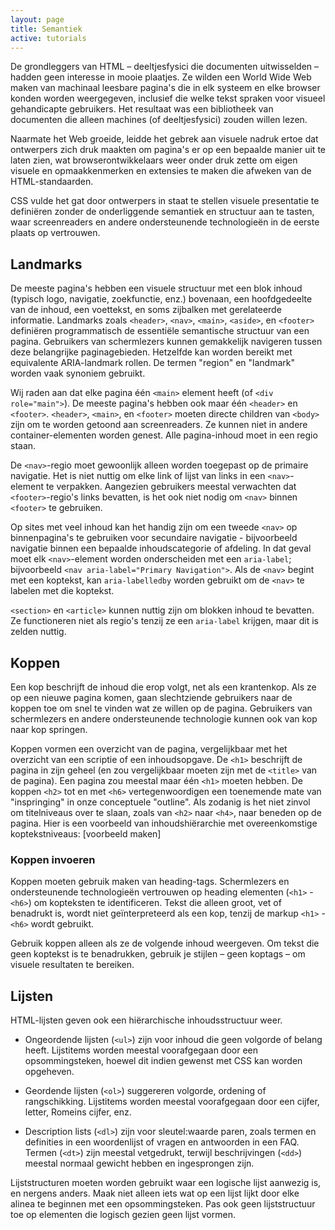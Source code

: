 ```yaml
---
layout: page
title: Semantiek
active: tutorials
---
```


De grondleggers van HTML – deeltjesfysici die documenten uitwisselden – hadden geen interesse in mooie plaatjes. Ze wilden een World Wide Web maken van machinaal leesbare pagina's die in elk systeem en elke browser konden worden weergegeven, inclusief die welke tekst spraken voor visueel gehandicapte gebruikers. Het resultaat was een bibliotheek van documenten die alleen machines (of deeltjesfysici) zouden willen lezen.

Naarmate het Web groeide, leidde het gebrek aan visuele nadruk ertoe dat ontwerpers zich druk maakten om pagina's er op een bepaalde manier uit te laten zien, wat browserontwikkelaars weer onder druk zette om eigen visuele en opmaakkenmerken en extensies te maken die afweken van de HTML-standaarden.

CSS vulde het gat door ontwerpers in staat te stellen visuele presentatie te definiëren zonder de onderliggende semantiek en structuur aan te tasten, waar screenreaders en andere ondersteunende technologieën in de eerste plaats op vertrouwen.

## Landmarks

De meeste pagina's hebben een visuele structuur met een blok inhoud (typisch logo, navigatie, zoekfunctie, enz.) bovenaan, een hoofdgedeelte van de inhoud, een voettekst, en soms zijbalken met gerelateerde informatie. Landmarks zoals `<header>`, `<nav>`, `<main>`, `<aside>`, en `<footer>` definiëren programmatisch de essentiële semantische structuur van een pagina. Gebruikers van schermlezers kunnen gemakkelijk navigeren tussen deze belangrijke paginagebieden. Hetzelfde kan worden bereikt met equivalente ARIA-landmark rollen. De termen "region" en "landmark" worden vaak synoniem gebruikt.

Wij raden aan dat elke pagina één `<main>` element heeft (of `<div role="main">`). De meeste pagina's hebben ook maar één `<header>` en `<footer>`. `<header>`, `<main>`, en `<footer>` moeten directe children van `<body>` zijn om te worden getoond aan screenreaders. Ze kunnen niet in andere container-elementen worden genest. Alle pagina-inhoud moet in een regio staan.

De `<nav>`-regio moet gewoonlijk alleen worden toegepast op de primaire navigatie. Het is niet nuttig om elke link of lijst van links in een `<nav>`-element te verpakken. Aangezien gebruikers meestal verwachten dat `<footer>`-regio's links bevatten, is het ook niet nodig om `<nav>` binnen `<footer>` te gebruiken.

Op sites met veel inhoud kan het handig zijn om een tweede `<nav>` op binnenpagina's te gebruiken voor secundaire navigatie - bijvoorbeeld navigatie binnen een bepaalde inhoudscategorie of afdeling. In dat geval moet elk `<nav>`-element worden onderscheiden met een `aria-label`; bijvoorbeeld `<nav aria-label="Primary Navigation">`. Als de `<nav>` begint met een koptekst, kan `aria-labelledby` worden gebruikt om de `<nav>` te labelen met die koptekst.

`<section>` en `<article>` kunnen nuttig zijn om blokken inhoud te bevatten. Ze functioneren niet als regio's tenzij ze een `aria-label` krijgen, maar dit is zelden nuttig.

## Koppen

Een kop beschrijft de inhoud die erop volgt, net als een krantenkop. Als ze op een nieuwe pagina komen, gaan slechtziende gebruikers naar de koppen toe om snel te vinden wat ze willen op de pagina. Gebruikers van schermlezers en andere ondersteunende technologie kunnen ook van kop naar kop springen.

Koppen vormen een overzicht van de pagina, vergelijkbaar met het overzicht van een scriptie of een inhoudsopgave. De `<h1>` beschrijft de pagina in zijn geheel (en zou vergelijkbaar moeten zijn met de `<title>` van de pagina). Een pagina zou meestal maar één `<h1>` moeten hebben. De koppen `<h2>` tot en met `<h6>` vertegenwoordigen een toenemende mate van "inspringing" in onze conceptuele "outline". Als zodanig is het niet zinvol om titelniveaus over te slaan, zoals van `<h2>` naar `<h4>`, naar beneden op de pagina. Hier is een voorbeeld van inhoudshiërarchie met overeenkomstige koptekstniveaus: [voorbeeld maken]

### Koppen invoeren

Koppen moeten gebruik maken van heading-tags. Schermlezers en ondersteunende technologieën vertrouwen op heading elementen (`<h1>` - `<h6>`) om kopteksten te identificeren. Tekst die alleen groot, vet of benadrukt is, wordt niet geïnterpreteerd als een kop, tenzij de markup `<h1>` - `<h6>` wordt gebruikt. 

Gebruik koppen alleen als ze de volgende inhoud weergeven. Om tekst die geen koptekst is te benadrukken, gebruik je stijlen – geen koptags – om visuele resultaten te bereiken. 

## Lijsten

HTML-lijsten geven ook een hiërarchische inhoudsstructuur weer.

- Ongeordende lijsten (`<ul>`) zijn voor inhoud die geen volgorde of belang heeft. Lijstitems worden meestal voorafgegaan door een opsommingsteken, hoewel dit indien gewenst met CSS kan worden opgeheven.

- Geordende lijsten (`<ol>`) suggereren volgorde, ordening of rangschikking. Lijstitems worden meestal voorafgegaan door een cijfer, letter, Romeins cijfer, enz.

- Description lists (`<dl>`) zijn voor sleutel:waarde paren, zoals termen en definities in een woordenlijst of vragen en antwoorden in een FAQ. Termen (`<dt>`) zijn meestal vetgedrukt, terwijl beschrijvingen (`<dd>`) meestal normaal gewicht hebben en ingesprongen zijn.

Lijststructuren moeten worden gebruikt waar een logische lijst aanwezig is, en nergens anders. Maak niet alleen iets wat op een lijst lijkt door elke alinea te beginnen met een opsommingsteken. Pas ook geen lijststructuur toe op elementen die logisch gezien geen lijst vormen.